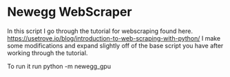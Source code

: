 # Newegg WebScraper
In this script I go through the tutorial for webscraping found here. https://usetrove.io/blog/introduction-to-web-scraping-with-python/
I make some modifications and expand slightly off of the base script you have after working through the tutorial.

To run it run python -m newegg_gpu